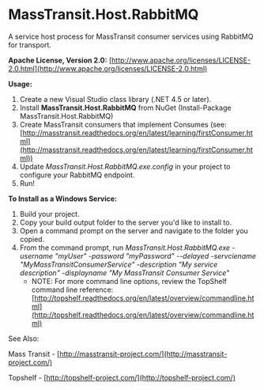 ﻿# MassTransit.Host.RabbitMQ #

A service host process for MassTransit consumer services using RabbitMQ for transport.

**Apache License, Version 2.0:** [http://www.apache.org/licenses/LICENSE-2.0.html](http://www.apache.org/licenses/LICENSE-2.0.html)

**Usage:**

1. Create a new Visual Studio class library (.NET 4.5 or later).
2. Install **MassTransit.Host.RabbitMQ** from NuGet (Install-Package MassTransit.Host.RabbitMQ)
3. Create MassTransit consumers that implement Consumes<T> (see: [http://masstransit.readthedocs.org/en/latest/learning/firstConsumer.html](http://masstransit.readthedocs.org/en/latest/learning/firstConsumer.html))
4. Update *MassTransit.Host.RabbitMQ.exe.config* in your project to configure your RabbitMQ endpoint.
5. Run!

**To Install as a Windows Service:**

1. Build your project.
2. Copy your build output folder to the server you'd like to install to.
3. Open a command prompt on the server and navigate to the folder you copied.
4. From the command prompt, run *MassTransit.Host.RabbitMQ.exe -username "myUser" -password "myPassword" --delayed -servciename "MyMassTransitConsumerService" -description "My service description" -displayname "My MassTransit Consumer Service"*	
	- NOTE: For more command line options, review the TopShelf command line reference: [http://topshelf.readthedocs.org/en/latest/overview/commandline.html](http://topshelf.readthedocs.org/en/latest/overview/commandline.html)

See Also:

Mass Transit - [http://masstransit-project.com/](http://masstransit-project.com/)

Topshelf - [http://topshelf-project.com/](http://topshelf-project.com/)